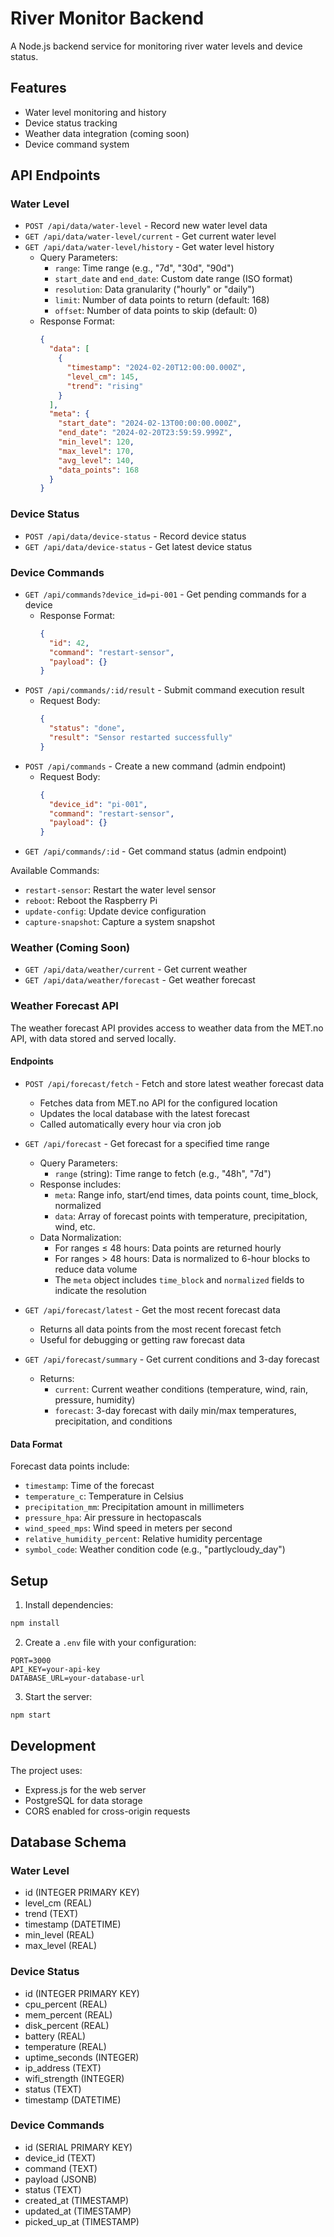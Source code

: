 # River Monitor Backend

A Node.js backend service for monitoring river water levels and device status.

## Features

- Water level monitoring and history
- Device status tracking
- Weather data integration (coming soon)
- Device command system

## API Endpoints

### Water Level
- `POST /api/data/water-level` - Record new water level data
- `GET /api/data/water-level/current` - Get current water level
- `GET /api/data/water-level/history` - Get water level history
  - Query Parameters:
    - `range`: Time range (e.g., "7d", "30d", "90d")
    - `start_date` and `end_date`: Custom date range (ISO format)
    - `resolution`: Data granularity ("hourly" or "daily")
    - `limit`: Number of data points to return (default: 168)
    - `offset`: Number of data points to skip (default: 0)
  - Response Format:
    ```json
    {
      "data": [
        {
          "timestamp": "2024-02-20T12:00:00.000Z",
          "level_cm": 145,
          "trend": "rising"
        }
      ],
      "meta": {
        "start_date": "2024-02-13T00:00:00.000Z",
        "end_date": "2024-02-20T23:59:59.999Z",
        "min_level": 120,
        "max_level": 170,
        "avg_level": 140,
        "data_points": 168
      }
    }
    ```

### Device Status
- `POST /api/data/device-status` - Record device status
- `GET /api/data/device-status` - Get latest device status

### Device Commands
- `GET /api/commands?device_id=pi-001` - Get pending commands for a device
  - Response Format:
    ```json
    {
      "id": 42,
      "command": "restart-sensor",
      "payload": {}
    }
    ```
- `POST /api/commands/:id/result` - Submit command execution result
  - Request Body:
    ```json
    {
      "status": "done",
      "result": "Sensor restarted successfully"
    }
    ```
- `POST /api/commands` - Create a new command (admin endpoint)
  - Request Body:
    ```json
    {
      "device_id": "pi-001",
      "command": "restart-sensor",
      "payload": {}
    }
    ```
- `GET /api/commands/:id` - Get command status (admin endpoint)

Available Commands:
- `restart-sensor`: Restart the water level sensor
- `reboot`: Reboot the Raspberry Pi
- `update-config`: Update device configuration
- `capture-snapshot`: Capture a system snapshot

### Weather (Coming Soon)
- `GET /api/data/weather/current` - Get current weather
- `GET /api/data/weather/forecast` - Get weather forecast

### Weather Forecast API
The weather forecast API provides access to weather data from the MET.no API, with data stored and served locally.

#### Endpoints

- `POST /api/forecast/fetch` - Fetch and store latest weather forecast data
  - Fetches data from MET.no API for the configured location
  - Updates the local database with the latest forecast
  - Called automatically every hour via cron job

- `GET /api/forecast` - Get forecast for a specified time range
  - Query Parameters:
    - `range` (string): Time range to fetch (e.g., "48h", "7d")
  - Response includes:
    - `meta`: Range info, start/end times, data points count, time_block, normalized
    - `data`: Array of forecast points with temperature, precipitation, wind, etc.
  - Data Normalization:
    - For ranges ≤ 48 hours: Data points are returned hourly
    - For ranges > 48 hours: Data is normalized to 6-hour blocks to reduce data volume
    - The `meta` object includes `time_block` and `normalized` fields to indicate the resolution

- `GET /api/forecast/latest` - Get the most recent forecast data
  - Returns all data points from the most recent forecast fetch
  - Useful for debugging or getting raw forecast data

- `GET /api/forecast/summary` - Get current conditions and 3-day forecast
  - Returns:
    - `current`: Current weather conditions (temperature, wind, rain, pressure, humidity)
    - `forecast`: 3-day forecast with daily min/max temperatures, precipitation, and conditions

#### Data Format

Forecast data points include:
- `timestamp`: Time of the forecast
- `temperature_c`: Temperature in Celsius
- `precipitation_mm`: Precipitation amount in millimeters
- `pressure_hpa`: Air pressure in hectopascals
- `wind_speed_mps`: Wind speed in meters per second
- `relative_humidity_percent`: Relative humidity percentage
- `symbol_code`: Weather condition code (e.g., "partlycloudy_day")

## Setup

1. Install dependencies:
```bash
npm install
```

2. Create a `.env` file with your configuration:
```
PORT=3000
API_KEY=your-api-key
DATABASE_URL=your-database-url
```

3. Start the server:
```bash
npm start
```

## Development

The project uses:
- Express.js for the web server
- PostgreSQL for data storage
- CORS enabled for cross-origin requests

## Database Schema

### Water Level
- id (INTEGER PRIMARY KEY)
- level_cm (REAL)
- trend (TEXT)
- timestamp (DATETIME)
- min_level (REAL)
- max_level (REAL)

### Device Status
- id (INTEGER PRIMARY KEY)
- cpu_percent (REAL)
- mem_percent (REAL)
- disk_percent (REAL)
- battery (REAL)
- temperature (REAL)
- uptime_seconds (INTEGER)
- ip_address (TEXT)
- wifi_strength (INTEGER)
- status (TEXT)
- timestamp (DATETIME)

### Device Commands
- id (SERIAL PRIMARY KEY)
- device_id (TEXT)
- command (TEXT)
- payload (JSONB)
- status (TEXT)
- created_at (TIMESTAMP)
- updated_at (TIMESTAMP)
- picked_up_at (TIMESTAMP) 
